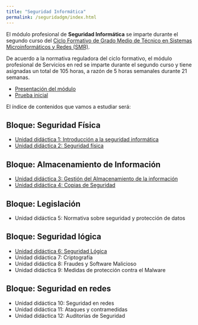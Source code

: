 ```yaml
---
title: "Seguridad Informática"
permalink: /seguridadgm/index.html
---
```


El módulo profesional de **Seguridad Informática** se imparte durante el segundo curso del [Ciclo Formativo de Grado Medio de Técnico en Sistemas Microinformáticos y Redes (SMR)](http://www.aapri.es/curriculo/fp/smr).

De acuerdo a la normativa reguladora del ciclo formativo, el módulo profesional de Servicios en red se imparte durante el segundo curso y tiene asignadas un total de 105 horas, a razón de 5 horas semanales durante 21 semanas.

* [Presentación del módulo](presentacion.html)
* [Prueba inicial](inicial.html)

El índice de contenidos que vamos a estudiar será:

## Bloque: Seguridad Física

* [Unidad didáctica 1: Introducción a la seguridad informática](u01)
* [Unidad didáctica 2: Seguridad física](u02)

## Bloque: Almacenamiento de Información

* [Unidad didáctica 3: Gestión del Almacenamiento de la información](u03)
* [Unidad didáctica 4: Copias de Seguridad](u04)

## Bloque: Legislación

* Unidad didáctica 5: Normativa sobre seguridad y protección de datos

## Bloque: Seguridad lógica

* [Unidad didáctica 6: Seguridad Lógica](u06)
* Unidad didáctica 7: Criptografía
* Unidad didáctica 8: Fraudes y Software Malicioso
* Unidad didáctica 9: Medidas de protección contra el Malware

## Bloque: Seguridad en redes

* Unidad didáctica 10: Seguridad en redes
* Unidad didáctica 11: Ataques y contramedidas
* Unidad didáctica 12: Auditorías de Seguridad

